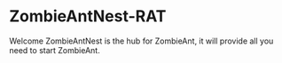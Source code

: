 # ZombieAntNest-RAT

Welcome ZombieAntNest is the hub for ZombieAnt, it will provide all you need to start ZombieAnt.
